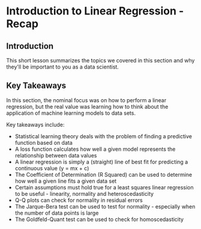 
# Introduction to Linear Regression - Recap

## Introduction

This short lesson summarizes the topics we covered in this section and why they'll be important to you as a data scientist.

## Key Takeaways

In this section, the nominal focus was on how to perform a linear regression, but the real value was learning how to think about the application of machine learning models to data sets. 

Key takeaways include:

- Statistical learning theory deals with the problem of finding a predictive function based on data
- A loss function calculates how well a given model represents the relationship between data values
- A linear regression is simply a (straight) line of best fit for predicting a continuous value (y = mx + c)
- The Coefficient of Determination (R Squared) can be used to determine how well a given line fits a given data set
- Certain assumptions must hold true for a least squares linear regression to be useful - linearity, normality and heteroscedasticity
- Q-Q plots can check for normality in residual errors
- The Jarque-Bera test can be used to test for normality - especially when the number of data points is large
- The Goldfeld-Quant test can be used to check for homoscedasticity

